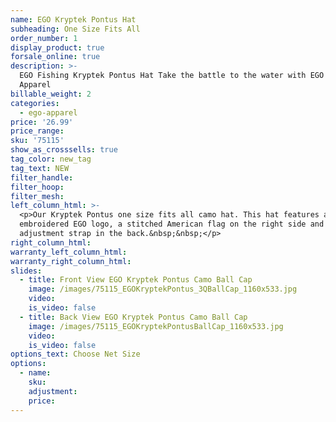 ```yaml
---
name: EGO Kryptek Pontus Hat
subheading: One Size Fits All
order_number: 1
display_product: true
forsale_online: true
description: >-
  EGO Fishing Kryptek Pontus Hat Take the battle to the water with EGO Fishing
  Apparel
billable_weight: 2
categories:
  - ego-apparel
price: '26.99'
price_range:
sku: '75115'
show_as_crosssells: true
tag_color: new_tag
tag_text: NEW
filter_handle:
filter_hoop:
filter_mesh:
left_column_html: >-
  <p>Our Kryptek Pontus one size fits all camo hat. This hat features a 3D
  embroidered EGO logo, a stitched American flag on the right side and a velcro
  adjustment strap in the back.&nbsp;&nbsp;</p>
right_column_html:
warranty_left_column_html:
warranty_right_column_html:
slides:
  - title: Front View EGO Kryptek Pontus Camo Ball Cap
    image: /images/75115_EGOKryptekPontus_3QBallCap_1160x533.jpg
    video:
    is_video: false
  - title: Back View EGO Kryptek Pontus Camo Ball Cap
    image: /images/75115_EGOKryptekPontusBallCap_1160x533.jpg
    video:
    is_video: false
options_text: Choose Net Size
options:
  - name:
    sku:
    adjustment:
    price:
---
```

